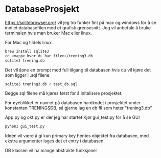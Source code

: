 # DatabaseProsjekt

https://sqlitebrowser.org/ vil jeg tro funker fint på mac og windows for å se inni et databasefilen med et grafisk grensesnitt. 
Jeg vil anbefale å bruke terminalen hvis man bruker Mac eller linux.

For Mac og tildels linux

```bash
brew install sqlite3
cd <mappe hvor du har filen>/trening3.db
sqlite3 trening.db
```
Det vil åpne en prompt med full tilgang til databasen
hvis du vil kjøre det som ligger i .sql filene

```bash
sqlite3 trening3.db < test_db.sql
```
Begge sql filene må kjøres først for å initalisere prosjektet.

For øyeblikket er navnet på databasen hardkodet i prosjektet under konstanten
TRENINGSDB, så gjerne lag en db fil som heter "trening3.db"

App.py og okt.py  er der jeg har startet 
Kjør gui_test.py for å se GUI
```bash
pyhon3 gui_test.py
```

Ideen vil være å gi kun  primary key hentes objektet fra databasen, med ekstra
argumenter lages det et entry i databasen.

DB klassen vil ha mange abstrakte funksjoner

